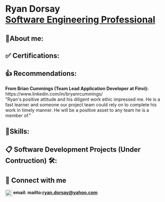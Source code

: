 
<link rel="stylesheet" type="text/css" href="https://github.com/legoman8304/legoman8304.github.io/blob/master/style.css">


<h1>Ryan Dorsay <br/><a href="https://github.com/RyanDorsay">Software Engineering Professional</a></h1>

<h2>🧑About me:</h2>

<h2>✅ Certifications:</h2>

<h2>👍 Recommendations:</h2>
<b>From Brian Cummings (Team Lead Application Developer at Finvi):</b> https://www.linkedin.com/in/bryanrcummings/
<br>"Ryan's positive attitude and his diligent work ethic impressed me. He is a fast learner and someone our project team could rely on to complete his work in timely manner. He will be a positive asset to any team he is a member of."

<h2>📝Skills:</h2>


<h2>📋 Software Development Projects (Under Contruction) 🛠️:</h2>

<!-- - <b>Data Structures and Algorithms Practice (AlgoExpert)</b>
  - [Praciting DS & Algos in Python](https://github.com/RyanDorsay/Algorithms-Practice)
- <b>Full Stack Web App (React, NodeJS, Azure, and Machine Learning Components)</b>
  - [Image Analysis Middleware](https://github.com/RyanDorsay/4chan-Image-Analysis-Middleware-C964) <b><i>(Potentially NSFW)</b></i>
- <b>PowerShell</b>
  - [Windows EventLog: Failed RDP Logins Source IP to full GeoData Conversion](https://github.com/RyanDorsay/Sentinel-Lab)
  - [JWipe (Disk Wiping Utility)](https://github.com/RyanDorsay/Jwipe.PowerShell)
  - [Active Directory Bulk User Creation](https://github.com/RyanDorsay/AD_PS)
  - [FIM (File Integrity Monitor)](https://github.com/RyanDorsay/PowerShell-Integrity-FIM)
- <b>C# (.NET Desktop Applications)</b>
  - [Ransomware Proof of Concept (Encrypter)](https://github.com/RyanDorsay/EncrypterPOC)
  - [Ransomware Proof of Concept (Decrypter)](https://github.com/RyanDorsay/DecrypterPOC)
  - [Keylogger with Email Capability](https://github.com/RyanDorsay/Key-Logger-With-Email)
- <b>Python</b>
  - [Package Delivery Application (Datastructures and Algorithms Demo)](https://github.com/RyanDorsay/Package-Delivery-Pathfinding-Algorithm) -->


<h2>🔗 Connect with me</h2>

[<img align="left" alt="RyanDorsay | LinkedIn" width="22px" src="https://cdn.jsdelivr.net/npm/simple-icons@v3/icons/linkedin.svg" />][linkedin]
<b>email:<b> mailto:ryan.dorsay@yahoo.com
<!-- [<img align="left" alt="RyanDorsay | Twitter" width="22px" src="https://cdn.jsdelivr.net/npm/simple-icons@v3/icons/twitter.svg" />][twitter] -->
<!-- [📧"src="https://cdn.jsdelivr.net/npm/simple-icons@v3/icons/instagram.svg" />][instagram] -->

[linkedin]: https://www.linkedin.com/in/ryan-dorsay-618318157/
<!-- [twitter]: https://twitter.com/RyanDorsay -->
<!-- [youtube]: https://www.youtube.com/c/RyanDorsay -->
<!-- [instagram]: https://www.instagram.com/RyanDorsay/ -->




